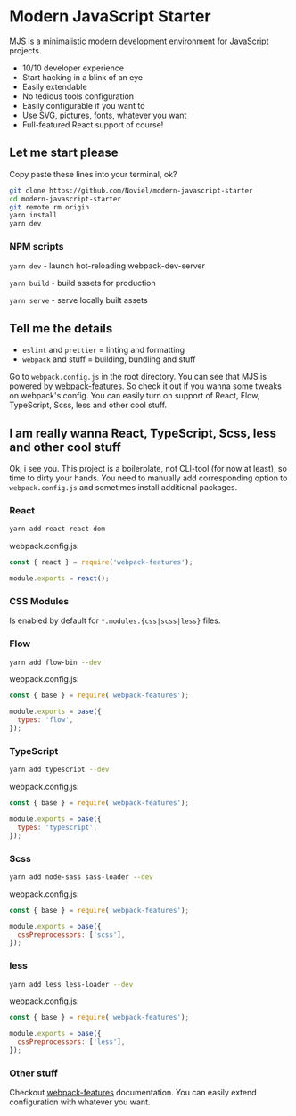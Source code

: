 # Modern JavaScript Starter

MJS is a minimalistic modern development environment for JavaScript projects.

- 10/10 developer experience
- Start hacking in a blink of an eye
- Easily extendable
- No tedious tools configuration
- Easily configurable if you want to
- Use SVG, pictures, fonts, whatever you want
- Full-featured React support of course!

## Let me start please

Copy paste these lines into your terminal, ok?
```sh
git clone https://github.com/Noviel/modern-javascript-starter
cd modern-javascript-starter
git remote rm origin
yarn install
yarn dev
```

### NPM scripts

`yarn dev` - launch hot-reloading webpack-dev-server

`yarn build` - build assets for production

`yarn serve` - serve locally built assets

## Tell me the details

- `eslint` and `prettier` = linting and formatting
- `webpack` and stuff = building, bundling and stuff

Go to `webpack.config.js` in the root directory. You can see that MJS is powered by [webpack-features](https://github.com/Noviel/webpack-features). So check it out if you wanna some tweaks on webpack's config. You can easily turn on support of React, Flow, TypeScript, Scss, less and other cool stuff.

## I am really wanna React, TypeScript, Scss, less and other cool stuff

Ok, i see you. This project is a boilerplate, not CLI-tool (for now at least), so time to dirty your hands. You need to manually add corresponding option to `webpack.config.js` and sometimes install additional packages.

### React

```sh
yarn add react react-dom
```

webpack.config.js:

```javascript
const { react } = require('webpack-features');

module.exports = react();
```

### CSS Modules

Is enabled by default for `*.modules.{css|scss|less}` files.

### Flow

```sh
yarn add flow-bin --dev
```
webpack.config.js:
```javascript
const { base } = require('webpack-features');

module.exports = base({
  types: 'flow',
});
```

### TypeScript

```sh
yarn add typescript --dev
```
webpack.config.js:
```javascript
const { base } = require('webpack-features');

module.exports = base({
  types: 'typescript',
});
```

### Scss

```sh
yarn add node-sass sass-loader --dev
```
webpack.config.js:
```javascript
const { base } = require('webpack-features');

module.exports = base({
  cssPreprocessors: ['scss'],
});
```

### less

```sh
yarn add less less-loader --dev
```
webpack.config.js:
```javascript
const { base } = require('webpack-features');

module.exports = base({
  cssPreprocessors: ['less'],
});
```

### Other stuff
Checkout [webpack-features](https://github.com/Noviel/webpack-features) documentation. You can easily extend configuration with whatever you want.
